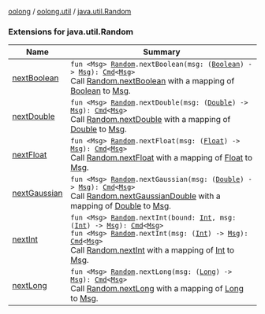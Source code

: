 [oolong](../../index.md) / [oolong.util](../index.md) / [java.util.Random](./index.md)

### Extensions for java.util.Random

| Name | Summary |
|---|---|
| [nextBoolean](next-boolean.md) | `fun <Msg> `[`Random`](http://docs.oracle.com/javase/6/docs/api/java/util/Random.html)`.nextBoolean(msg: (`[`Boolean`](https://kotlinlang.org/api/latest/jvm/stdlib/kotlin/-boolean/index.html)`) -> `[`Msg`](next-boolean.md#Msg)`): `[`Cmd`](../../oolong.platform/-cmd/index.md)`<`[`Msg`](next-boolean.md#Msg)`>`<br>Call [Random.nextBoolean](http://docs.oracle.com/javase/6/docs/api/java/util/Random.html#nextBoolean()) with a mapping of [Boolean](https://kotlinlang.org/api/latest/jvm/stdlib/kotlin/-boolean/index.html) to [Msg](next-boolean.md#Msg). |
| [nextDouble](next-double.md) | `fun <Msg> `[`Random`](http://docs.oracle.com/javase/6/docs/api/java/util/Random.html)`.nextDouble(msg: (`[`Double`](https://kotlinlang.org/api/latest/jvm/stdlib/kotlin/-double/index.html)`) -> `[`Msg`](next-double.md#Msg)`): `[`Cmd`](../../oolong.platform/-cmd/index.md)`<`[`Msg`](next-double.md#Msg)`>`<br>Call [Random.nextDouble](http://docs.oracle.com/javase/6/docs/api/java/util/Random.html#nextDouble()) with a mapping of [Double](https://kotlinlang.org/api/latest/jvm/stdlib/kotlin/-double/index.html) to [Msg](next-double.md#Msg). |
| [nextFloat](next-float.md) | `fun <Msg> `[`Random`](http://docs.oracle.com/javase/6/docs/api/java/util/Random.html)`.nextFloat(msg: (`[`Float`](https://kotlinlang.org/api/latest/jvm/stdlib/kotlin/-float/index.html)`) -> `[`Msg`](next-float.md#Msg)`): `[`Cmd`](../../oolong.platform/-cmd/index.md)`<`[`Msg`](next-float.md#Msg)`>`<br>Call [Random.nextFloat](http://docs.oracle.com/javase/6/docs/api/java/util/Random.html#nextFloat()) with a mapping of [Float](https://kotlinlang.org/api/latest/jvm/stdlib/kotlin/-float/index.html) to [Msg](next-float.md#Msg). |
| [nextGaussian](next-gaussian.md) | `fun <Msg> `[`Random`](http://docs.oracle.com/javase/6/docs/api/java/util/Random.html)`.nextGaussian(msg: (`[`Double`](https://kotlinlang.org/api/latest/jvm/stdlib/kotlin/-double/index.html)`) -> `[`Msg`](next-gaussian.md#Msg)`): `[`Cmd`](../../oolong.platform/-cmd/index.md)`<`[`Msg`](next-gaussian.md#Msg)`>`<br>Call [Random.nextGaussianDouble](#) with a mapping of [Double](https://kotlinlang.org/api/latest/jvm/stdlib/kotlin/-double/index.html) to [Msg](next-gaussian.md#Msg). |
| [nextInt](next-int.md) | `fun <Msg> `[`Random`](http://docs.oracle.com/javase/6/docs/api/java/util/Random.html)`.nextInt(bound: `[`Int`](https://kotlinlang.org/api/latest/jvm/stdlib/kotlin/-int/index.html)`, msg: (`[`Int`](https://kotlinlang.org/api/latest/jvm/stdlib/kotlin/-int/index.html)`) -> `[`Msg`](next-int.md#Msg)`): `[`Cmd`](../../oolong.platform/-cmd/index.md)`<`[`Msg`](next-int.md#Msg)`>`<br>`fun <Msg> `[`Random`](http://docs.oracle.com/javase/6/docs/api/java/util/Random.html)`.nextInt(msg: (`[`Int`](https://kotlinlang.org/api/latest/jvm/stdlib/kotlin/-int/index.html)`) -> `[`Msg`](next-int.md#Msg)`): `[`Cmd`](../../oolong.platform/-cmd/index.md)`<`[`Msg`](next-int.md#Msg)`>`<br>Call [Random.nextInt](http://docs.oracle.com/javase/6/docs/api/java/util/Random.html#nextInt()) with a mapping of [Int](https://kotlinlang.org/api/latest/jvm/stdlib/kotlin/-int/index.html) to [Msg](next-int.md#Msg). |
| [nextLong](next-long.md) | `fun <Msg> `[`Random`](http://docs.oracle.com/javase/6/docs/api/java/util/Random.html)`.nextLong(msg: (`[`Long`](https://kotlinlang.org/api/latest/jvm/stdlib/kotlin/-long/index.html)`) -> `[`Msg`](next-long.md#Msg)`): `[`Cmd`](../../oolong.platform/-cmd/index.md)`<`[`Msg`](next-long.md#Msg)`>`<br>Call [Random.nextLong](http://docs.oracle.com/javase/6/docs/api/java/util/Random.html#nextLong()) with a mapping of [Long](https://kotlinlang.org/api/latest/jvm/stdlib/kotlin/-long/index.html) to [Msg](next-long.md#Msg). |
